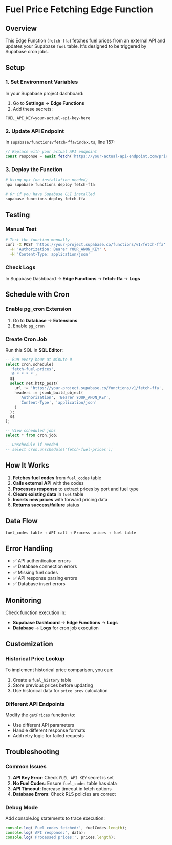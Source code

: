 # Fuel Price Fetching Edge Function

## Overview

This Edge Function (`fetch-ffa`) fetches fuel prices from an external API and updates your Supabase `fuel` table. It's designed to be triggered by Supabase cron jobs.

## Setup

### 1. Set Environment Variables

In your Supabase project dashboard:

1. Go to **Settings** → **Edge Functions**
2. Add these secrets:

```
FUEL_API_KEY=your-actual-api-key-here
```

### 2. Update API Endpoint

In `supabase/functions/fetch-ffa/index.ts`, line 157:

```typescript
// Replace with your actual API endpoint
const response = await fetch('https://your-actual-api-endpoint.com/prices', options);
```

### 3. Deploy the Function

```bash
# Using npx (no installation needed)
npx supabase functions deploy fetch-ffa

# Or if you have Supabase CLI installed
supabase functions deploy fetch-ffa
```

## Testing

### Manual Test

```bash
# Test the function manually
curl -X POST 'https://your-project.supabase.co/functions/v1/fetch-ffa' \
  -H 'Authorization: Bearer YOUR_ANON_KEY' \
  -H 'Content-Type: application/json'
```

### Check Logs

In Supabase Dashboard → **Edge Functions** → **fetch-ffa** → **Logs**

## Schedule with Cron

### Enable pg_cron Extension

1. Go to **Database** → **Extensions**
2. Enable `pg_cron`

### Create Cron Job

Run this SQL in **SQL Editor**:

```sql
-- Run every hour at minute 0
select cron.schedule(
  'fetch-fuel-prices',
  '0 * * * *',
  $$
  select net.http_post(
    url := 'https://your-project.supabase.co/functions/v1/fetch-ffa',
    headers := jsonb_build_object(
      'Authorization', 'Bearer YOUR_ANON_KEY',
      'Content-Type', 'application/json'
    )
  );
  $$
);

-- View scheduled jobs
select * from cron.job;

-- Unschedule if needed
-- select cron.unschedule('fetch-fuel-prices');
```

## How It Works

1. **Fetches fuel codes** from `fuel_codes` table
2. **Calls external API** with the codes
3. **Processes response** to extract prices by port and fuel type
4. **Clears existing data** in `fuel` table
5. **Inserts new prices** with forward pricing data
6. **Returns success/failure** status

## Data Flow

```
fuel_codes table → API call → Process prices → fuel table
```

## Error Handling

- ✅ API authentication errors
- ✅ Database connection errors
- ✅ Missing fuel codes
- ✅ API response parsing errors
- ✅ Database insert errors

## Monitoring

Check function execution in:
- **Supabase Dashboard** → **Edge Functions** → **Logs**
- **Database** → **Logs** for cron job execution

## Customization

### Historical Price Lookup

To implement historical price comparison, you can:

1. Create a `fuel_history` table
2. Store previous prices before updating
3. Use historical data for `price_prev` calculation

### Different API Endpoints

Modify the `getPrices` function to:
- Use different API parameters
- Handle different response formats
- Add retry logic for failed requests

## Troubleshooting

### Common Issues

1. **API Key Error**: Check `FUEL_API_KEY` secret is set
2. **No Fuel Codes**: Ensure `fuel_codes` table has data
3. **API Timeout**: Increase timeout in fetch options
4. **Database Errors**: Check RLS policies are correct

### Debug Mode

Add console.log statements to trace execution:

```typescript
console.log('Fuel codes fetched:', fuelCodes.length);
console.log('API response:', data);
console.log('Processed prices:', prices.length);
```


